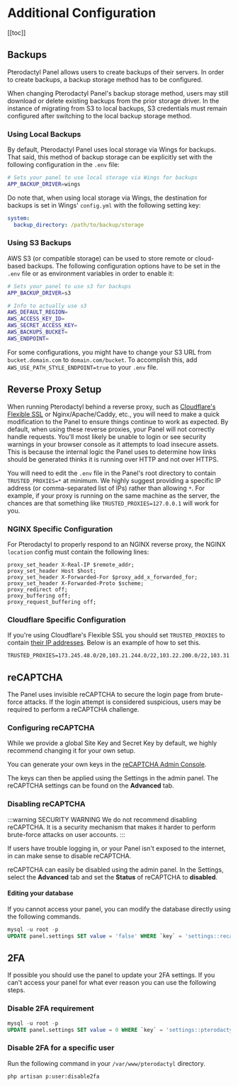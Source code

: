 # Additional Configuration

[[toc]]

## Backups

Pterodactyl Panel allows users to create backups of their servers. In order to create backups, a backup storage method has to be configured.

When changing Pterodactyl Panel's backup storage method, users may still download or delete existing backups from the prior storage driver. In the instance of migrating from S3 to local backups, S3 credentials must remain configured after switching to the local backup storage method.

### Using Local Backups

By default, Pterodactyl Panel uses local storage via Wings for backups. That said, this method of backup storage can be explicitly set with the following configuration in the `.env` file:

```bash
# Sets your panel to use local storage via Wings for backups
APP_BACKUP_DRIVER=wings
```

Do note that, when using local storage via Wings, the destination for backups is set in Wings' `config.yml` with the following setting key:

```yml
system:
  backup_directory: /path/to/backup/storage
```

### Using S3 Backups

AWS S3 (or compatible storage) can be used to store remote or cloud-based backups. The following configuration options have to be set in the `.env` file or as environment variables in order to enable it:

```bash
# Sets your panel to use s3 for backups
APP_BACKUP_DRIVER=s3

# Info to actually use s3
AWS_DEFAULT_REGION=
AWS_ACCESS_KEY_ID=
AWS_SECRET_ACCESS_KEY=
AWS_BACKUPS_BUCKET=
AWS_ENDPOINT=
```
For some configurations, you might have to change your S3 URL from `bucket.domain.com` to `domain.com/bucket`. To accomplish this, add `AWS_USE_PATH_STYLE_ENDPOINT=true` to your `.env` file.

## Reverse Proxy Setup

When running Pterodactyl behind a reverse proxy, such as [Cloudflare's Flexible SSL](https://support.cloudflare.com/hc/en-us/articles/200170416-What-do-the-SSL-options-mean-)
or Nginx/Apache/Caddy, etc., you will need to make a quick modification to the Panel to ensure things continue to work as expected. By default, when using these reverse proxies,
your Panel will not correctly handle requests. You'll most likely be unable to login or see security warnings in your browser console as it attempts to load insecure assets.
This is because the internal logic the Panel uses to determine how links should be generated thinks it is running over HTTP and not over HTTPS.

You will need to edit the `.env` file in the Panel's root directory to contain `TRUSTED_PROXIES=*` at minimum. We highly suggest providing a specific IP address
(or comma-separated list of IPs) rather than allowing `*`. For example, if your proxy is running on the same machine as the server,
the chances are that something like `TRUSTED_PROXIES=127.0.0.1` will work for you.

### NGINX Specific Configuration

For Pterodactyl to properly respond to an NGINX reverse proxy, the NGINX `location` config must contain the following lines:

```Nginx
proxy_set_header X-Real-IP $remote_addr;
proxy_set_header Host $host;
proxy_set_header X-Forwarded-For $proxy_add_x_forwarded_for;
proxy_set_header X-Forwarded-Proto $scheme;
proxy_redirect off;
proxy_buffering off;
proxy_request_buffering off;
```

### Cloudflare Specific Configuration
If you're using Cloudflare's Flexible SSL you should set `TRUSTED_PROXIES` to contain [their IP addresses](https://www.cloudflare.com/ips/).
Below is an example of how to set this.

```text
TRUSTED_PROXIES=173.245.48.0/20,103.21.244.0/22,103.22.200.0/22,103.31.4.0/22,141.101.64.0/18,108.162.192.0/18,190.93.240.0/20,188.114.96.0/20,197.234.240.0/22,198.41.128.0/17,162.158.0.0/15,104.16.0.0/13,104.24.0.0/14,172.64.0.0/13,131.0.72.0/22
```

## reCAPTCHA

The Panel uses invisible reCAPTCHA to secure the login page from brute-force attacks. If the login attempt is considered suspicious, users may be required to perform a reCAPTCHA challenge.

### Configuring reCAPTCHA

While we provide a global Site Key and Secret Key by default, we highly recommend changing it for your own setup.

You can generate your own keys in the [reCAPTCHA Admin Console](https://www.google.com/recaptcha/admin).

The keys can then be applied using the Settings in the admin panel. The reCAPTCHA settings can be found on the **Advanced** tab.

### Disabling reCAPTCHA

:::warning SECURITY WARNING
We do not recommend disabling reCAPTCHA. It is a security mechanism that makes it harder to perform brute-force attacks on user accounts.
:::

If users have trouble logging in, or your Panel isn't exposed to the internet, in can make sense to disable reCAPTCHA.

reCAPTCHA can easily be disabled using the admin panel. In the Settings, select the **Advanced** tab and set the **Status** of reCAPTCHA to **disabled**.

#### Editing your database

If you cannot access your panel, you can modify the database directly using the following commands.


```sql
mysql -u root -p
UPDATE panel.settings SET value = 'false' WHERE `key` = 'settings::recaptcha:enabled';
```

## 2FA

If possible you should use the panel to update your 2FA settings. If you can't access your panel for what ever reason you can use the following steps.

### Disable 2FA requirement

```sql
mysql -u root -p
UPDATE panel.settings SET value = 0 WHERE `key` = 'settings::pterodactyl:auth:2fa_required';
```

### Disable 2FA for a specific user

Run the following command in your `/var/www/pterodactyl` directory.

``` bash
php artisan p:user:disable2fa
```
